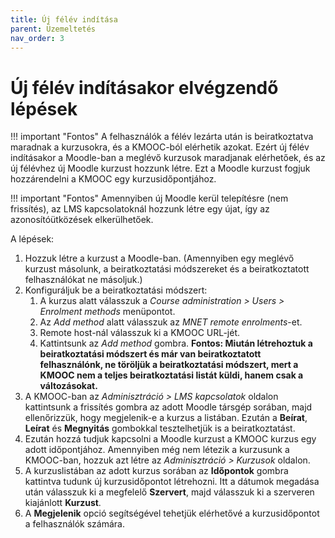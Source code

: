 ```yaml
---
title: Új félév indítása
parent: Üzemeltetés
nav_order: 3
---
```

# Új félév indításakor elvégzendő lépések

!!! important "Fontos"
    A felhasználók a félév lezárta után is beiratkoztatva maradnak a kurzusokra, és a KMOOC-ból elérhetik azokat. Ezért új félév indításakor a Moodle-ban a meglévő kurzusok maradjanak elérhetőek, és az új félévhez új Moodle kurzust hozzunk létre. Ezt a Moodle kurzust fogjuk hozzárendelni a KMOOC egy kurzusidőpontjához.

!!! important "Fontos"
    Amennyiben új Moodle kerül telepítésre (nem frissítés), az LMS kapcsolatoknál hozzunk létre egy újat, így az azonosítóütközések elkerülhetőek.

A lépések:

1. Hozzuk létre a kurzust a Moodle-ban. (Amennyiben egy meglévő kurzust másolunk, a beiratkoztatási módszereket és a beiratkoztatott felhasználókat ne másoljuk.)
2. Konfiguráljuk be a beiratkoztatási módszert:
    1. A kurzus alatt válasszuk a *Course administration > Users > Enrolment methods* menüpontot.
    2. Az *Add method* alatt válasszuk az *MNET remote enrolments*-et.
    3. Remote host-nál válasszuk ki a KMOOC URL-jét.
    4. Kattintsunk az *Add method* gombra. **Fontos: Miután létrehoztuk a beiratkoztatási módszert és már van beiratkoztatott felhasználónk, ne töröljük a beiratkoztatási módszert, mert a KMOOC nem a teljes beiratkoztatási listát küldi, hanem csak a változásokat.**
3. A KMOOC-ban az *Adminisztráció > LMS kapcsolatok* oldalon kattintsunk a frissítés gombra az adott Moodle társgép sorában, majd ellenőrizzük, hogy megjelenik-e a kurzus a listában. Ezután a **Beírat**, **Leírat** és **Megnyitás** gombokkal tesztelhetjük is a beiratkoztatást.
4. Ezután hozzá tudjuk kapcsolni a Moodle kurzust a KMOOC kurzus egy adott időpontjához. Amennyiben még nem létezik a kurzusunk a KMOOC-ban, hozzuk azt létre az *Adminisztráció > Kurzusok* oldalon.
5. A kurzuslistában az adott kurzus sorában az **Időpontok** gombra kattintva tudunk új kurzusidőpontot létrehozni. Itt a dátumok megadása után válasszuk ki a megfelelő **Szervert**, majd válasszuk ki a szerveren kiajánlott **Kurzust**.
6. A **Megjelenik** opció segítségével tehetjük elérhetővé a kurzusidőpontot a felhasználók számára.
